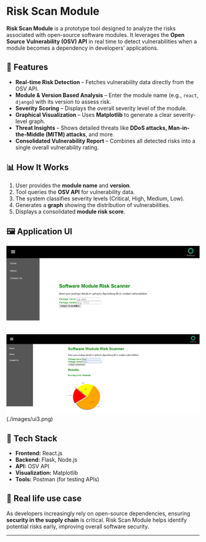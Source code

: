 # Risk Scan Module

**Risk Scan Module** is a prototype tool designed to analyze the risks associated with open-source software modules. It leverages the **Open Source Vulnerability (OSV) API** in real time to detect vulnerabilities when a module becomes a dependency in developers’ applications.

## 🔎 Features
- **Real-time Risk Detection** – Fetches vulnerability data directly from the OSV API.  
- **Module & Version Based Analysis** – Enter the module name (e.g., `react`, `django`) with its version to assess risk.  
- **Severity Scoring** – Displays the overall severity level of the module.  
- **Graphical Visualization** – Uses **Matplotlib** to generate a clear severity-level graph.  
- **Threat Insights** – Shows detailed threats like **DDoS attacks, Man-in-the-Middle (MITM) attacks**, and more.  
- **Consolidated Vulnerability Report** – Combines all detected risks into a single overall vulnerability rating.  

## 📊 How It Works
1. User provides the **module name** and **version**.  
2. Tool queries the **OSV API** for vulnerability data.  
3. The system classifies severity levels (Critical, High, Medium, Low).  
4. Generates a **graph** showing the distribution of vulnerabilities.  
5. Displays a consolidated **module risk score**.  

## 🖼️ Application UI

![Module Risk Scan UI](./images/ui1.png)  
![Outcomes](./images/ui2.png)(./images/ui3.png)   

## 🚀 Tech Stack
- **Frontend:** React.js  
- **Backend:** Flask, Node.js  
- **API:** OSV API  
- **Visualization:** Matplotlib  
- **Tools:** Postman (for testing APIs)  

## 📌 Real life use case
As developers increasingly rely on open-source dependencies, ensuring **security in the supply chain** is critical. Risk Scan Module helps identify potential risks early, improving overall software security.  

---

